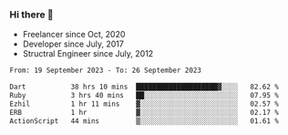 ### Hi there 👋

- Freelancer since Oct, 2020
- Developer since July, 2017
- Structral Engineer since July, 2012

<!--START_SECTION:waka-->

```txt
From: 19 September 2023 - To: 26 September 2023

Dart           38 hrs 10 mins  ████████████████████▓░░░░   82.62 %
Ruby           3 hrs 40 mins   ██░░░░░░░░░░░░░░░░░░░░░░░   07.95 %
Ezhil          1 hr 11 mins    ▓░░░░░░░░░░░░░░░░░░░░░░░░   02.57 %
ERB            1 hr            ▓░░░░░░░░░░░░░░░░░░░░░░░░   02.17 %
ActionScript   44 mins         ▒░░░░░░░░░░░░░░░░░░░░░░░░   01.61 %
```

<!--END_SECTION:waka-->
